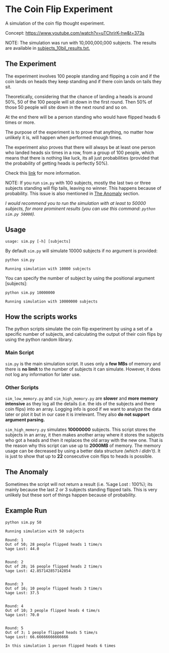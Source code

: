 # The Coin Flip Experiment

A simulation of the coin flip thought experiment.

Concept: <https://www.youtube.com/watch?v=uTChrirK-hw&t=373s>

NOTE: The simulation was run with 10,000,000,000 subjects. The results are available in [subjects_10bil_results.txt.](/subjects_10bil_results.txt)

## The Experiment

The experiment involves 100 people standing and flipping a coin and if the coin lands on heads they keep standing and if there coin lands on tails they sit.

Theoretically, considering that the chance of landing a heads is around 50%, 50 of the 100 people will sit down in the first round. Then 50% of those 50 people will site down in the next round and so on.

At the end there will be a person standing who would have flipped heads 6 times or more.

The purpose of the experiment is to prove that anything, no matter how unlikely it is, will happen when performed enough times.

The experiment also proves that there will always be at least one person who landed heads six times in a row, from a group of 100 people, which means that there is nothing like luck, its all just probabilities (provided that the probability of getting heads is perfectly 50%).

Check this [link](https://www.youtube.com/watch?v=uTChrirK-hw&t=373s) for more information.

NOTE: If you run `sim.py` with 100 subjects, mostly the last two or three subjects standing will flip tails, leaving no winner. This happens because of probability. This issue is also mentioned in [The Anomaly](#the-anomaly) section.

_I would recommend you to run the simulation with at least to 50000 subjects, for more prominent results (you can use this command: `python sim.py 50000`)._

## Usage

```code
usage: sim.py [-h] [subjects]
```

By default `sim.py` will simulate 10000 subjects if no argument is provided:

```code
python sim.py

Running simulation with 10000 subjects
```

You can specify the number of subject by using the positional argument [subjects]:

```code
python sim.py 10000000

Running simulation with 10000000 subjects
```

## How the scripts works

The python scripts simulate the coin flip experiment by using a set of a specific number of subjects, and calculating the output of their coin flips by using the python random library.

### Main Script

`sim.py` is the main simulation script. It uses only a **few MBs** of memory and there is **no limit** to the number of subjects it can simulate. However, it does not log any information for later use.

### Other Scripts

`sim_low_memory.py` and `sim_high_memory.py` are **slower** and **more memory intensive** as they log all the details (i.e. the ids of the subjects and there coin flips) into an array. Logging info is good if we want to analyze the data later or plot it but in our case it is irrelevant. They also **do not support argument parsing.**

`sim_high_memory.py` simulates **10000000** subjects. This script stores the subjects in an array, it then makes another array where it stores the subjects who got a heads and then it replaces the old array with the new one. That is the reason why this script can use up to **2000MB** of memory. The memory usage can be decreased by using a better data structure _(which i didn't)_. It is just to show that up to **22** consecutive coin flips to heads is possible.

## The Anomaly

Sometimes the script will not return a result (i.e. %age Lost : 100%); its mainly because the last 2 or 3 subjects standing flipped tails. This is very unlikely but these sort of things happen because of probability.

## Example Run

```code
python sim.py 50

Running simulation with 50 subjects

Round: 1
Out of 50; 28 people flipped heads 1 time/s
%age Lost: 44.0


Round: 2
Out of 28; 16 people flipped heads 2 time/s
%age Lost: 42.857142857142854


Round: 3
Out of 16; 10 people flipped heads 3 time/s
%age Lost: 37.5


Round: 4
Out of 10; 3 people flipped heads 4 time/s
%age Lost: 70.0


Round: 5
Out of 3; 1 people flipped heads 5 time/s
%age Lost: 66.66666666666666

In this simulation 1 person flipped heads 6 times
```
